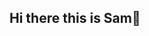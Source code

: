 ## Hi there this is Sam👋

<!--
**Sam-Mercado/Sam-Mercado** is a ✨ _special_ ✨ repository because its `README.md` (this file) appears on your GitHub profile.

Here are some ideas to get you started:

- 🔭 I’m currently working towards a bachellors on Software Development at BYU-I. 
- 🌱 Along with school I have been building UX UI designs which has helped me to code visually apealing websites

- 📫 How to reach me: smercadoperez67@gmail.com or +591 64843357
- ⚡ Fun fact: I found about UX UI while working as the sales rep in a SaaS company and fell in love with the design process
-->
